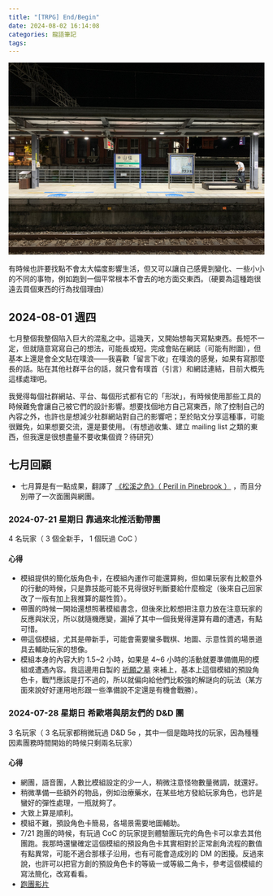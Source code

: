 ```yaml
---
title: "[TRPG] End/Begin"
date: 2024-08-02 16:14:08
categories: 龍語筆記
tags:
---
```


![跑去一個陌生的地方](/images/memo-images/2024-08-01-TRPG-v2.jpg)

有時候也許要找點不會太大幅度影響生活，但又可以讓自己感覺到變化、一些小小的不同的事物，例如跑到一個平常根本不會去的地方面交東西。（硬要為這種跑很遠去買個東西的行為找個理由）

## 2024-08-01 週四

七月整個我整個陷入巨大的混亂之中。這幾天，又開始想每天寫點東西。長短不一定，但就隨意寫寫自己的想法，可能長或短。完成會貼在網誌（可能有附圖），但基本上還是會全文貼在噗浪——我喜歡「留言下收」在噗浪的感覺，如果有寫那麼長的話。貼在其他社群平台的話，就只會有噗首（引言）和網誌連結，目前大概先這樣處理吧。

<!-- more -->

我覺得每個社群網站、平台、每個形式都有它的「形狀」，有時候使用那些工具的時候難免會讓自己被它們的設計影響。想要找個地方自己寫東西，除了控制自己的內容之外，也許也是想減少社群網站對自己的影響吧；至於貼文分享這種事，可能很難免，如果想要交流，還是要使用。（有想過收集、建立 mailing list 之類的東西，但我還是很想盡量不要收集個資？待研究）

## 七月回顧

- 七月算是有一點成果，翻譯了 [《松溪之危》（ Peril in Pinebrook ）](https://drive.google.com/drive/u/0/folders/1JDDIizV3pdYrknYGYLt_dbgFA-n2ECxq) ，而且分別帶了一次面團與網團。

### 2024-07-21 星期日 靠過來北推活動帶團

4 名玩家（ 3 個全新手， 1 個玩過 CoC ）

#### 心得

- 模組提供的簡化版角色卡，在模組內運作可能還算夠，但如果玩家有比較意外的行動的時候，只是靠技能可能不見得很好判斷要給什麼檢定（後來自己回家改了一版有加上我推算的屬性質）。
- 帶團的時候一開始還想照著模組書念，但後來比較想把注意力放在注意玩家的反應與狀況，所以就隨機應變，漏掉了其中一個我覺得還算有趣的遭遇，有點可惜。
- 帶這個模組，尤其是帶新手，可能會需要蠻多戰棋、地圖、示意性質的場景道具去輔助玩家的想像。
- 模組本身的內容大約 1.5~2 小時，如果是 4~6 小時的活動就要準備備用的模組或遭遇內容。我這邊用自製的 [祈願之墓](https://drive.google.com/drive/u/0/folders/1-oqzT9vpyduphmFjrIJjSJfiCoiYPZJt) 來補上，基本上這個模組的預設角色卡，戰鬥應該是打不過的，所以就偏向給他們比較強的解謎向的玩法（某方面來說好好運用地形跟一些準備說不定還是有機會戰勝）。

### 2024-07-28 星期日 希歐塔與朋友們的 D&D 團

3 名玩家（ 3 名玩家都稍微玩過 D&D 5e ，其中一個是臨時找的玩家，因為種種因素團務時間開始的時候只剩兩名玩家）

#### 心得

- 網團，語音團，人數比模組設定的少一人，稍微注意怪物數量微調，就還好。
- 稍微準備一些額外的物品，例如治療藥水，在某些地方發給玩家角色，也許是蠻好的彈性處理，一瓶就夠了。
- 大致上算是順利。
- 模組不難，預設角色卡簡易，各場景需要地圖輔助。
- 7/21 跑團的時候，有玩過 CoC 的玩家提到體驗團玩完的角色卡可以拿去其他團跑。我那時還蠻確定這個模組的預設角色卡其實相對於正常創角流程的數值有點異常，可能不適合那樣子沿用，也有可能會造成別的 DM 的困擾。反過來說，也許可以把官方創的預設角色卡的等級一或等級二角卡，參考這個模組的寫法簡化，改寫看看。
- [跑團影片](https://www.youtube.com/watch?v=x7V3wjZTifo)
